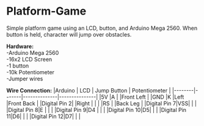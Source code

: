 # Platform-Game

Simple platform game using an LCD, button, and Arduino Mega 2560. When button is held, character will jump over obstacles.      


**Hardware:**    
-Arduino Mega 2560    
-16x2 LCD Screen    
-1 button    
-10k Potentiometer    
-Jumper wires     
   

**Wire Connection:**
|Arduino |  LCD  | Jump Button  | Potentiometer |
|--------|-------|--------------|---------------|
|5V      |A      |              |Front Left     |
|GND     |K      |Left          |Front Back     |
|Digital Pin 2|  |Right         |               |
|        |RS     |              |Back Leg       |
|Digital Pin 7|VSS|             |               |
|Digital Pin 8|E |              |               |
|Digital Pin 9|D4 |             |               |
|Digital Pin 10|D5|             |               | 
|Digital Pin 11|D6|             |               |
|Digital Pin 12|D7|             |               |






